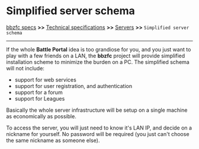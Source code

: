 # Simplified server schema

[bbzfc specs](../bbzfc_specs.md) **>>** [Technical specifications](technical_specifications.md) **>>** [Servers](servers.md) **>>** `Simplified server schema`

---

If the whole **Battle Portal** idea is too grandiose for you, and you just want to play with a few friends on a LAN,
the **bbzfc** project will provide simplified installation scheme to minimize the burden on a PC. The simplified schema
will not include:

- support for web services
- support for user registration, and authentication
- support for a forum
- support for Leagues

Basically the whole server infrastructure will be setup on a single machine as economically as possible.

To access the server, you will just need to know it's LAN IP, and decide on a nickname for yourself. No password will be
required (you just can't choose the same nickname as someone else).
